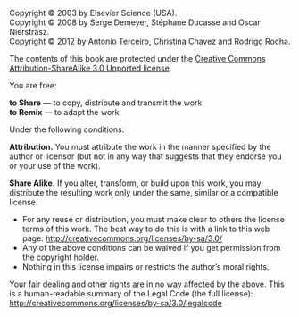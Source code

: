 Copyright © 2003 by Elsevier Science (USA).  
Copyright © 2008 by Serge Demeyer, Stéphane Ducasse and Oscar Nierstrasz.  
Copyright © 2012 by Antonio Terceiro, Christina Chavez and Rodrigo Rocha.  

The contents of this book are protected under the [Creative Commons
Attribution-ShareAlike 3.0 Unported license](http://creativecommons.org/licenses/by-sa/3.0).

You are free:

**to Share** — to copy, distribute and transmit the work  
**to Remix** — to adapt the work

Under the following conditions:

**Attribution.** You must attribute the work in the manner specified by the
author or licensor (but not in any way that suggests that they endorse you or
your use of the work).

**Share Alike.** If you alter, transform, or build upon this work, you may
distribute the resulting work only under the same, similar or a compatible
license.

* For any reuse or distribution, you must make clear to others the license
  terms of this work. The best way to do this is with a link to this web page:
  <http://creativecommons.org/licenses/by-sa/3.0/>
* Any of the above conditions can be waived if you get permission from the
  copyright holder.
* Nothing in this license impairs or restricts the author’s moral rights.

Your fair dealing and other rights are in no way affected by the above. This is
a human-readable summary of the Legal Code (the full license):
<http://creativecommons.org/licenses/by-sa/3.0/legalcode>

